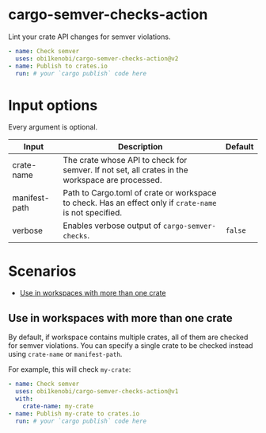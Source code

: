 # cargo-semver-checks-action
Lint your crate API changes for semver violations.

```yaml
- name: Check semver
  uses: obi1kenobi/cargo-semver-checks-action@v2
- name: Publish to crates.io
  run: # your `cargo publish` code here
```

# Input options

Every argument is optional.

| Input              | Description                                                                                                                       | Default |
|--------------------|-----------------------------------------------------------------------------------------------------------------------------------|---------|
| crate-name         | The crate whose API to check for semver. If not set, all crates in the workspace are processed. | |
| manifest-path      | Path to Cargo.toml of crate or workspace to check. Has an effect only if `crate-name` is not specified. | |
| verbose            | Enables verbose output of `cargo-semver-checks`. | `false` |

# Scenarios

- [Use in workspaces with more than one crate](#use-in-workspaces-with-more-than-one-crate)

## Use in workspaces with more than one crate

By default, if workspace contains multiple crates, all of them are checked for semver violations. You can specify a single crate to be checked instead using `crate-name` or `manifest-path`.

For example, this will check `my-crate`:
```yaml
- name: Check semver
  uses: obi1kenobi/cargo-semver-checks-action@v1
  with:
    crate-name: my-crate
- name: Publish my-crate to crates.io
  run: # your `cargo publish` code here
```
